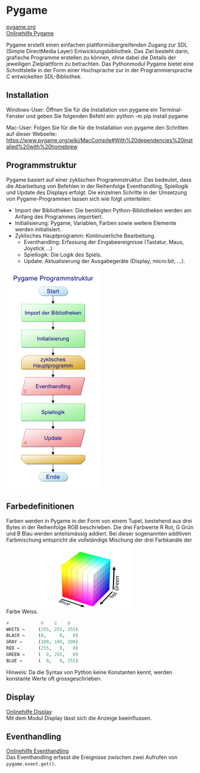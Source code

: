 # Pygame
[pygame.org](https://www.pygame.org)  
[Onlinehilfe Pygame](https://www.pygame.org/docs/)

<!--<img src="img/pygame_org.png" width="20%">-->

Pygame erstellt einen einfachen plattformübergreifenden Zugang zur SDL (Simple DirectMedia Layer)
Entwicklungsbibliothek. Das Ziel besteht darin, grafische Programme erstellen zu können, ohne dabei die Details der
jeweiligen Zielplattform zu betrachten. Das Pythonmodul Pygame bietet eine Schnittstelle
in der Form einer Hochsprache zur in der Programmiersprache C entwickelten SDL-Bibliothek.

## Installation
Windows-User: Öffnen Sie für die Installation von pygame ein Terminal-Fenster und geben Sie folgenden Befehl ein: python -m pip install pygame

Mac-User: Folgen Sie für die für die Installation von pygame den Schritten auf dieser Webseite: 
https://www.pygame.org/wiki/MacCompile#With%20dependencies%20installed%20with%20homebrew

## Programmstruktur
Pygame basiert auf einer zyklischen Programmstruktur. Das bedeutet, dass die Abarbeitung von Befehlen in der Reihenfolge Eventhandling, Spiellogik und Update des Displays erfolgt. 
Die einzelnen Schritte in der Umsetzung von Pygame-Programmen
lassen sich wie folgt unterteilen:

- Import der Bibliotheken: Die benötigten Python-Bibliotheken werden am Anfang des Programmes importiert.
- Initialisierung: Pygame, Variablen, Farben sowie weitere Elemente werden initialisiert.
- Zyklisches Hauptprogramm: Kontinuierliche Bearbeitung.
    - Eventhandling: Erfassung der Eingabeereignisse (Tastatur, Maus, Joystick …)
    - Spiellogik: Die Logik des Spiels.
    - Update: Aktualisierung der Ausgabegeräte (Display, micro:bit, …).

<img src="img/Pygame_Struktur.png" width="50%">

## Farbedefinitionen
Farben werden in Pygame in der Form von einem Tupel, bestehend aus drei Bytes in der Reihenfolge RGB beschrieben. Die drei Farbwerte R Rot, G Grün und B Blau
werden anteilsmässig addiert. Bei dieser sogenannten additiven Farbmischung entspricht die vollständige Mischung der drei Farbkanäle der Farbe Weiss.
<img src="img/rgb_cube.jpg" width="50%">
````python
#            R    G    B
WHITE =     (255, 255, 255)
BLACK =     (0,     0,   0)
GRAY =      (100, 100, 100)
RED =       (255,   0,   0)
GREEN =     (  0, 255,   0)
BLUE =      (  0,   0, 255)
```` 
Hinweis: Da die Syntax von Python keine Konstanten kennt, werden konstante Werte oft grossgeschrieben.

## Display
[Onlinehilfe Display](https://www.pygame.org/docs/ref/display.html)  
Mit dem Modul Display lässt sich die Anzeige beeinflussen. 

## Eventhandling
[Onlinehilfe Eventhandling](https://www.pygame.org/docs/ref/event.html)  
Das Eventhandling erfasst die Ereignisse zwischen zwei Aufrufen von `pygame.event.get()`.